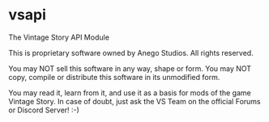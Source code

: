 # vsapi
The Vintage Story API Module

This is proprietary software owned by Anego Studios. All rights reserved. 

You may NOT sell this software in any way, shape or form.
You may NOT copy, compile or distribute this software in its unmodified form.

You may read it, learn from it, and use it as a basis for mods of the game Vintage Story. In case of doubt, just ask the VS Team on the official Forums or Discord Server! :-)